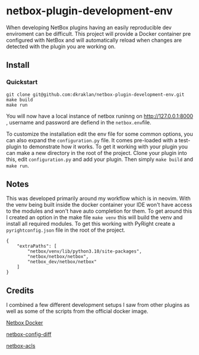 # netbox-plugin-development-env


When developing NetBox plugins having an easily reproducible dev enviroment can be difficult. This project will provide a Docker container pre configured with NetBox and will automatically reload when changes are detected with the plugin you are working on.

## Install

### Quickstart
```
git clone git@github.com:dkraklan/netbox-plugin-development-env.git
make build
make run
```
You will now have a local instance of netbox runinng on http://127.0.0.1:8000 , username and password are defiend in the `netbox.env`file.

To customize the installation edit the env file for some common options, you can also expand the `configuration.py` file. It comes pre-loaded with a test-plugin to demonstrate how it works. To get it working with your plugin you can make a new directory in the root of the project. Clone your plugin into this, edit `configuration.py` and add your plugin. Then simply `make build` and `make run`.

## Notes

This was developed primarily around my workflow which is in neovim. With the venv being built inside the docker container your IDE won't have access to the modules and won't have auto completion for them. To get around this I created an option in the make file `make venv` this will build the venv and install all required modules. To get this working with PyRight create a `pyrightconfig.json` file in the root of the project.
```
{
    "extraPaths": [
        "netbox/venv/lib/python3.10/site-packages",
        "netbox/netbox/netbox",
        "netbox_dev/netbox/netbox"
    ]
}
```


## Credits
I combined a few different development setups I saw from other plugins as well as some of the scripts from the official docker image.

[Netbox Docker](https://github.com/netbox-community/netbox-docker)

[netbox-config-diff](https://github.com/miaow2/netbox-config-diff/tree/develop)

[netbox-acls](https://github.com/netbox-community/netbox-acls/)
